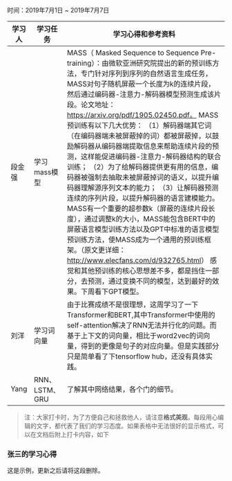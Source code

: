 时间：2019年7月1日 ~ 2019年7月7日

| 学习人  | 学习任务      | 学习心得和参考资料                                |
| ---- | --------- | ---------------------------------------- |
| 段金强  | 学习 mass模型 | MASS（ Masked Sequence to Sequence Pre-training）：由微软亚洲研究院提出的新的预训练方法，专门针对序列到序列的自然语言生成任务，MASS对句子随机屏蔽一个长度为k的连续片段，然后通过编码器-注意力-解码器模型预测生成该片段。论文地址：https://arxiv.org/pdf/1905.02450.pdf。 MASS预训练有以下几大优势： （1）解码器端其它词（在编码器端未被屏蔽掉的词）都被屏蔽掉，以鼓励解码器从编码器端提取信息来帮助连续片段的预测，这样能促进编码器-注意力-解码器结构的联合训练； （2）为了给解码器提供更有用的信息，编码器被强制去抽取未被屏蔽掉词的语义，以提升编码器理解源序列文本的能力； （3）让解码器预测连续的序列片段，以提升解码器的语言建模能力。 MASS有一个重要的超参数k（屏蔽的连续片段长度），通过调整k的大小，MASS能包含BERT中的屏蔽语言模型训练方法以及GPT中标准的语言模型预训练方法，使MASS成为一个通用的预训练框架。（原文更详细：<http://www.elecfans.com/d/932765.html>） 感觉和其他预训练的核心思想差不多，都是挡住一部分，去预测，通过变换不同的模型，达到最好的效果。下周看下GPT模型。 |
| 刘洋  | 学习词向量 | 由于比赛成绩不是很理想，这周学习了一下Transformer和BERT,其中Transformer中使用的self-attention解决了RNN无法并行化的问题。而基于上下文的词向量，相比于word2vec的词向量，得到的更像是句子的对应向量。但是实践部分只是简单看了下tensorflow hub，还没有具体实践。|
| Yang | RNN、LSTM、GRU | 了解其中网络结果，各个门的细节。 |


> 注：大家打卡时，为了方便自己和拯救他人，请注意**格式美观**，每段用心编辑的文字，都代表了我们的学习态度。如果表格中无法很好的显示格式，可以在文档后附上打卡内容，如下

### 张三的学习心得
这是示例，更新之后请将这段删除。
